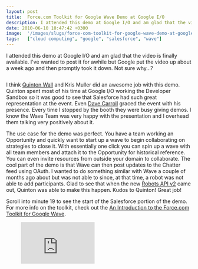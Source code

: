 ```yaml
---
layout: post
title:  Force.com Toolkit for Google Wave Demo at Google I/O
description: I attended this demo at Google I/O and am glad that the video is finally available. Ive wanted to post it for awhile but Google put the video up about a week ago and then promptly took it down. Not sure why...?  I think Quinton Wall  and Kris Muller did an awesome job with this demo. Quinton spent most of his time at Google I/O working the Developer Sandbox so it was good to see that Salesforce had such great representation at the event. Even Dave Carroll graced the event with his presence. Ever
date: 2010-06-10 10:47:42 +0300
image:  '/images/slugs/force-com-toolkit-for-google-wave-demo-at-google-io.jpg'
tags:   ["cloud computing", "google", "salesforce", "wave"]
---
```

<p>I attended this demo at Google I/O and am glad that the video is finally available. I've wanted to post it for awhile but Google put the video up about a week ago and then promptly took it down. Not sure why...?</p>
<p><img src="http://res.cloudinary.com/blog-jeffdouglas-com/image/upload/c_crop,h_256,w_256,x_0,y_0/h_150,w_150/v1400328230/wavelogo_f93jkr.png" alt="" title="wavelogo.png" ></p>
<p>I think <a href="http://twitter.com/cloudcoder">Quinton Wall</a> and Kris Muller did an awesome job with this demo. Quinton spent most of his time at Google I/O working the Developer Sandbox so it was good to see that Salesforce had such great representation at the event. Even <a href="http://twitter.com/dcarroll">Dave Carroll</a> graced the event with his presence. Every time I stopped by the booth they were busy giving demos. I know the Wave Team was very happy with the presentation and I overhead them talking very positively about it.</p>
<p>The use case for the demo was perfect. You have a team working an Opportunity and quickly want to start up a wave to begin collaborating on strategies to close it. With essentially one click you can spin up a wave with all team members and attach it to the Opportunity for historical reference. You can even invite resources from outside your domain to collaborate. The cool part of the demo is that Wave can then post updates to the Chatter feed using OAuth. I wanted to do something similar with Wave a couple of months ago about but was not able to since, at that time, a robot was not able to add participants. Glad to see that when the new <a href="http://googlewavedev.blogspot.com/2010/03/introducing-robots-api-v2-rise-of.html">Robots API v2</a> came out, Quinton was able to make this happen. Kudos to Quinton! Great job!</p>
<p>Scroll into minute 19 to see the start of the Salesforce portion of the demo. For more info on the toolkit, check out the <a href="http://wiki.developerforce.com/index.php/Forcedotcom_Toolkit_for_Google_Wave">An Introduction to the Force.com Toolkit for Google Wave</a>.</p>
<figure class="kg-card kg-embed-card"><iframe width="200" height="113" src="https://www.youtube.com/embed/q8jjIMGB1Fw?feature=oembed" frameborder="0" allow="accelerometer; autoplay; clipboard-write; encrypted-media; gyroscope; picture-in-picture" allowfullscreen></iframe></figure>
